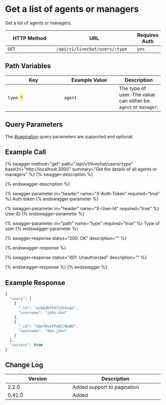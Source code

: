 # Get a list of agents or managers

Get a list of agents or managers.&#x20;

<table><thead><tr><th width="163">HTTP Method</th><th width="250">URL</th><th>Requires Auth</th></tr></thead><tbody><tr><td><code>GET</code></td><td><code>/api/v1/livechat/users/:type</code></td><td><code>yes</code></td></tr></tbody></table>

## Path Variables

<table><thead><tr><th width="167.00000000000003">Key</th><th width="162">Example Value</th><th>Description</th></tr></thead><tbody><tr><td><code>type </code><mark style="color:red;"><code>*</code></mark></td><td><code>agent</code></td><td>The type of user. The value can either be <code>agent</code> or <code>manager</code>.</td></tr></tbody></table>

## Query Parameters

The [#pagination](../../../../#pagination "mention") query parameters are supported and optional.

## Example Call

{% swagger method="get" path="/api/v1/livechat/users/:type" baseUrl="http://localhost:3000" summary="Get the details of all agents or managers" %}
{% swagger-description %}

{% endswagger-description %}

{% swagger-parameter in="header" name="X-Auth-Token" required="true" %}
Auth token
{% endswagger-parameter %}

{% swagger-parameter in="header" name="X-User-Id" required="true" %}
User ID
{% endswagger-parameter %}

{% swagger-parameter in="path" name="type" required="true" %}
Type of user
{% endswagger-parameter %}

{% swagger-response status="200: OK" description="" %}

{% endswagger-response %}

{% swagger-response status="401: Unauthorized" description="" %}

{% endswagger-response %}
{% endswagger %}

## Example Response

```javascript
{
  "users": [
    {
      "_id": "aobEdbYhXfu5hkeqG",
      "username": "john.doe"
    },
    {
      "_id": "SQafHvoFPuB57NmBD",
      "username": "doe.john"
    }
  ],
  "success": true
}
```

## Change Log

<table><thead><tr><th width="264">Version</th><th width="376">Description</th></tr></thead><tbody><tr><td>2.2.0</td><td>Added support to pagination</td></tr><tr><td>0.42.0</td><td>Added</td></tr></tbody></table>

##
